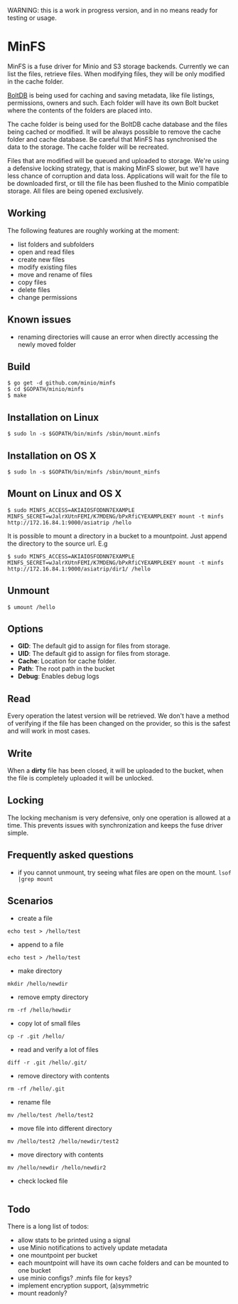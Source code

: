 WARNING: this is a work in progress version, and in no means ready for testing or usage.

# MinFS
MinFS is a fuse driver for Minio and S3 storage backends. Currently we can list the files, retrieve files. When modifying files, they will be only modified in the cache folder.

[BoltDB](https://github.com/boltdb/bolt) is being used for caching and saving metadata, like file listings, permissions, owners and such. Each folder will have its own Bolt bucket where the contents of the folders are placed into.

The cache folder is being used for the BoltDB cache database and the files being cached or modified. It will be always possible to remove the cache folder and cache database. Be careful that MinFS has synchronised the data to the storage. The cache folder will be recreated.

Files that are modified will be queued and uploaded to storage. We're using a defensive locking strategy, that is making MinFS slower, but we'll have less chance of corruption and data loss. Applications will wait for the file to be downloaded first, or till the file has been flushed to the Minio compatible storage. All files are being opened exclusively.

## Working

The following features are roughly working at the moment:

* list folders and subfolders
* open and read files
* create new files 
* modify existing files 
* move and rename of files
* copy files
* delete files
* change permissions

## Known issues

* renaming directories will cause an error when directly accessing the newly moved folder

## Build

```
$ go get -d github.com/minio/minfs
$ cd $GOPATH/minio/minfs
$ make
```

## Installation on Linux

```
$ sudo ln -s $GOPATH/bin/minfs /sbin/mount.minfs
```

## Installation on OS X

```
$ sudo ln -s $GOPATH/bin/minfs /sbin/mount_minfs
```

## Mount on Linux and OS X

```
$ sudo MINFS_ACCESS=AKIAIOSFODNN7EXAMPLE MINFS_SECRET=wJalrXUtnFEMI/K7MDENG/bPxRfiCYEXAMPLEKEY mount -t minfs http://172.16.84.1:9000/asiatrip /hello
```

It is possible to mount a directory in a bucket to a mountpoint. Just append the directory to the source url. E.g

```
$ sudo MINFS_ACCESS=AKIAIOSFODNN7EXAMPLE MINFS_SECRET=wJalrXUtnFEMI/K7MDENG/bPxRfiCYEXAMPLEKEY mount -t minfs http://172.16.84.1:9000/asiatrip/dir1/ /hello
```

## Unmount

```
$ umount /hello
```

## Options

* **GID**: The default gid to assign for files from storage.
* **UID**: The default gid to assign for files from storage.
* **Cache**: Location for cache folder.
* **Path**: The root path in the bucket
* **Debug**: Enables debug logs

## Read

Every operation the latest version will be retrieved. We don't have a method of verifying if the file
has been changed on the provider, so this is the safest and will work in most cases.

## Write

When a **dirty** file has been closed, it will be uploaded to the bucket, when the file is 
completely uploaded it will be unlocked.

## Locking

The locking mechanism is very defensive, only one operation is allowed at a time. This prevents
issues with synchronization and keeps the fuse driver simple.

## Frequently asked questions

* if you cannot unmount, try seeing what files are open on the mount. `lsof |grep mount`

## Scenarios

* create a file
``` 
echo test > /hello/test
```
* append to a file
```
echo test > /hello/test
```
* make directory
```
mkdir /hello/newdir
```
* remove empty directory 
```
rm -rf /hello/hewdir
```
* copy lot of small files
```
cp -r .git /hello/
```
* read and verify a lot of files
```
diff -r .git /hello/.git/
```
* remove directory with contents
```
rm -rf /hello/.git
```
* rename file
```
mv /hello/test /hello/test2
```
* move file into different directory
```
mv /hello/test2 /hello/newdir/test2
```
* move directory with contents
```
mv /hello/newdir /hello/newdir2
```
* check locked file
```

```

## Todo

There is a long list of todos:

* allow stats to be printed using a signal
* use Minio notifications to actively update metadata 
* one mountpoint per bucket
* each mountpoint will have its own cache folders and can be mounted to one bucket
* use minio configs? .minfs file for keys?
* implement encryption support, (a)symmetric
* mount readonly?
